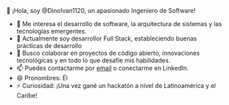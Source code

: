 👋 ¡Hola, soy @DinoIvan1120, un apasionado Ingeniero de Software!

- 👀 Me interesa el desarrollo de software, la arquitectura de sistemas y las tecnologías emergentes.
- 🌱 Actualmente soy desarrollor Full Stack, estableciendo buenas prácticas de desarrollo
- 💞️ Busco colaborar en proyectos de código abierto, innovaciones tecnológicas y en todo lo que desafíe mis habilidades.
- 📫 Puedes contactarme por [email](dinoivan11201994@gmail.com) o conectarme en LinkedIn.
- 😄 Pronombres: Él
- ⚡ Curiosidad: ¡Una vez gané un hackatón a nivel de Latinoamérica y el Caribe!
